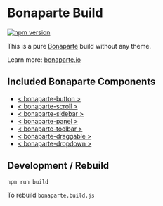 # Bonaparte Build

[![npm version](https://badge.fury.io/js/bonaparte-build.svg)](http://badge.fury.io/js/bonaparte-build)

This is a pure [Bonaparte](https://github.com/bonaparte) build without any theme.

Learn more: [bonaparte.io](http://www.bonaparte.io/getting_started/index.html)

## Included Bonaparte Components

  - [< bonaparte-button >](https://github.com/bonaparte/bonaparte-button)
  - [< bonaparte-scroll >](https://github.com/bonaparte/bonaparte-scroll)
  - [< bonaparte-sidebar >](https://github.com/bonaparte/bonaparte-sidebar)
  - [< bonaparte-panel >](https://github.com/bonaparte/bonaparte-panel)
  - [< bonaparte-toolbar >](https://github.com/bonaparte/bonaparte-toolbar)
  - [< bonaparte-draggable >](https://github.com/bonaparte/bonaparte-draggable)
  - [< bonaparte-dropdown >](https://github.com/bonaparte/bonaparte-dropdown)

## Development / Rebuild

```
npm run build
```
To rebuild `bonaparte.build.js`
